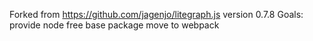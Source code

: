 Forked from https://github.com/jagenjo/litegraph.js version 0.7.8
Goals:
provide node free base package
move to webpack
